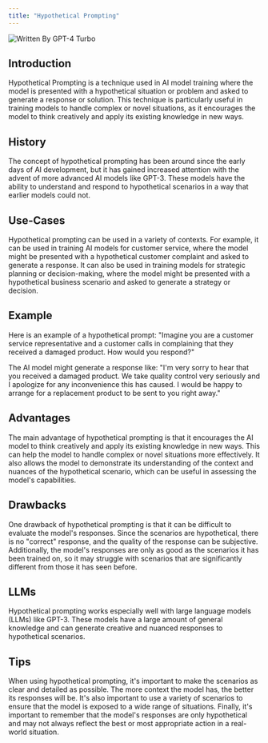 ```yaml
---
title: "Hypothetical Prompting"
---
```


![Written By GPT-4 Turbo](https://img.shields.io/badge/Written%20By-GPT--4%20Turbo-5A5A5A?style=for-the-badge&logo=openai&logoColor=white)

## Introduction

Hypothetical Prompting is a technique used in AI model training where the model is presented with a hypothetical situation or problem and asked to generate a response or solution. This technique is particularly useful in training models to handle complex or novel situations, as it encourages the model to think creatively and apply its existing knowledge in new ways.

## History

The concept of hypothetical prompting has been around since the early days of AI development, but it has gained increased attention with the advent of more advanced AI models like GPT-3. These models have the ability to understand and respond to hypothetical scenarios in a way that earlier models could not.

## Use-Cases

Hypothetical prompting can be used in a variety of contexts. For example, it can be used in training AI models for customer service, where the model might be presented with a hypothetical customer complaint and asked to generate a response. It can also be used in training models for strategic planning or decision-making, where the model might be presented with a hypothetical business scenario and asked to generate a strategy or decision.

## Example

Here is an example of a hypothetical prompt: "Imagine you are a customer service representative and a customer calls in complaining that they received a damaged product. How would you respond?"

The AI model might generate a response like: "I'm very sorry to hear that you received a damaged product. We take quality control very seriously and I apologize for any inconvenience this has caused. I would be happy to arrange for a replacement product to be sent to you right away."

## Advantages

The main advantage of hypothetical prompting is that it encourages the AI model to think creatively and apply its existing knowledge in new ways. This can help the model to handle complex or novel situations more effectively. It also allows the model to demonstrate its understanding of the context and nuances of the hypothetical scenario, which can be useful in assessing the model's capabilities.

## Drawbacks

One drawback of hypothetical prompting is that it can be difficult to evaluate the model's responses. Since the scenarios are hypothetical, there is no "correct" response, and the quality of the response can be subjective. Additionally, the model's responses are only as good as the scenarios it has been trained on, so it may struggle with scenarios that are significantly different from those it has seen before.

## LLMs

Hypothetical prompting works especially well with large language models (LLMs) like GPT-3. These models have a large amount of general knowledge and can generate creative and nuanced responses to hypothetical scenarios.

## Tips

When using hypothetical prompting, it's important to make the scenarios as clear and detailed as possible. The more context the model has, the better its responses will be. It's also important to use a variety of scenarios to ensure that the model is exposed to a wide range of situations. Finally, it's important to remember that the model's responses are only hypothetical and may not always reflect the best or most appropriate action in a real-world situation.